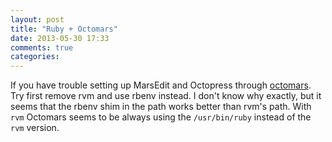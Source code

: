 ```yaml
---
layout: post
title: "Ruby + Octomars"
date: 2013-05-30 17:33
comments: true
categories: 
---
```

If you have trouble setting up MarsEdit and Octopress through [octomars](https://github.com/danimal/octomars). Try first remove rvm and use rbenv instead. I don't know why exactly, but it seems that the rbenv shim in the path works better than rvm's path. With `rvm` Octomars seems to be always using the `/usr/bin/ruby` instead of the `rvm` version.  